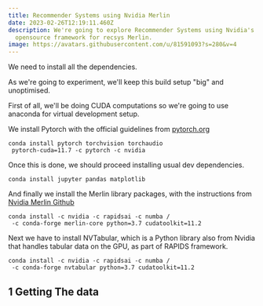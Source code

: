 ```yaml
---
title: Recommender Systems using Nvidia Merlin
date: 2023-02-26T12:19:11.460Z
description: We're going to explore Recommender Systems using Nvidia's
  opensource framework for recsys Merlin.
image: https://avatars.githubusercontent.com/u/81591093?s=280&v=4
---
```

We need to install all the dependencies.

As we're going to experiment, we'll keep this build setup "big" and unoptimised.

First of all, we'll be doing CUDA computations so we're going to use anaconda for virtual development setup.

We install Pytorch with the official guidelines from [pytorch.org](pytorch.org)

```shell
conda install pytorch torchvision torchaudio
 pytorch-cuda=11.7 -c pytorch -c nvidia
```

O﻿nce this is done, we should proceed installing usual dev dependencies.

```shell
conda install jupyter pandas matplotlib
```

A﻿nd finally we install the Merlin library packages, with the instructions from [Nvidia Merlin Github](https://github.com/NVIDIA-Merlin/core)

```shell
conda install -c nvidia -c rapidsai -c numba /
 -c conda-forge merlin-core python=3.7 cudatoolkit=11.2
```

Next we have to install NVTabular, which is a Python library also from Nvidia that handles tabular data on the GPU, as part of RAPIDS framework.

```shell
conda install -c nvidia -c rapidsai -c numba /
 -c conda-forge nvtabular python=3.7 cudatoolkit=11.2
```

## 1 Getting The data